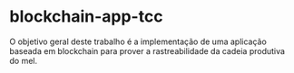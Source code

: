 # blockchain-app-tcc
O objetivo geral deste trabalho é a implementação de uma aplicação baseada em blockchain para prover a rastreabilidade da cadeia produtiva do mel.
